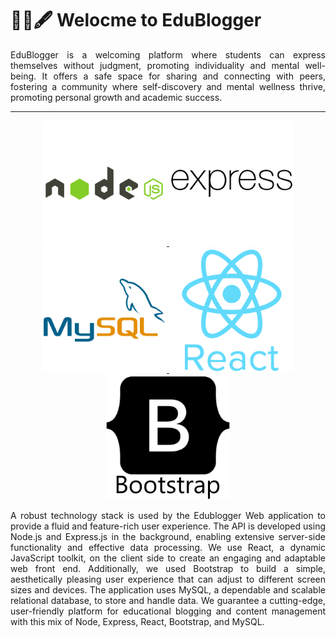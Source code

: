 # 👨‍💻🖋️ Welocme to EduBlogger

<div align="justify">
    <p>EduBlogger is a welcoming platform where students can express themselves without judgment, promoting individuality and mental well-being. It offers a safe space for sharing and connecting with peers, fostering a community where self-discovery and mental wellness thrive, promoting personal growth and academic success.</p>
</div>

---

<div align="center">
<a href="https://nodejs.org" target="_blank" rel="noreferrer"> <img src="https://raw.githubusercontent.com/devicons/devicon/master/icons/nodejs/nodejs-original-wordmark.svg" alt="nodejs" width="200" height="200"/> </a><a href="https://expressjs.com" target="_blank" rel="noreferrer"> <img src="https://raw.githubusercontent.com/devicons/devicon/master/icons/express/express-original-wordmark.svg" alt="express" width="200" height="200"/> </a> <a href="https://www.mysql.com/" target="_blank" rel="noreferrer"> <img src="https://raw.githubusercontent.com/devicons/devicon/master/icons/mysql/mysql-original-wordmark.svg" alt="mysql" width="200" height="200"/> </a> 
<a href="https://reactjs.org/" target="_blank" rel="noreferrer"> <img src="https://raw.githubusercontent.com/devicons/devicon/master/icons/react/react-original-wordmark.svg" alt="react" width="200" height="200"/> </a><a href="https://getbootstrap.com" target="_blank" rel="noreferrer"> <img src="https://raw.githubusercontent.com/devicons/devicon/master/icons/bootstrap/bootstrap-plain-wordmark.svg" alt="bootstrap" width="200" height="200"/> </a> 
    <p align="justify">A robust technology stack is used by the Edublogger Web application to provide a fluid and feature-rich user experience. The API is developed using Node.js and Express.js in the background, enabling extensive server-side functionality and effective data processing. We use React, a dynamic JavaScript toolkit, on the client side to create an engaging and adaptable web front end. Additionally, we used Bootstrap to build a simple, aesthetically pleasing user experience that can adjust to different screen sizes and devices. The application uses MySQL, a dependable and scalable relational database, to store and handle data. We guarantee a cutting-edge, user-friendly platform for educational blogging and content management with this mix of Node, Express, React, Bootstrap, and MySQL.</p>
</div>



